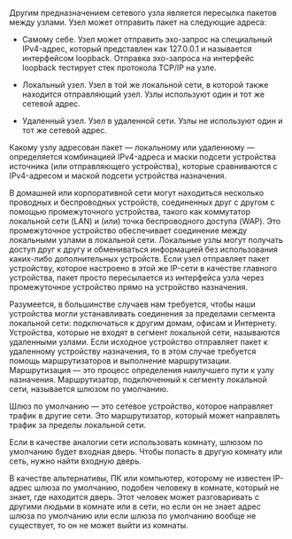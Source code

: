 Другим предназначением сетевого узла является пересылка пакетов между узлами. Узел может отправить пакет на следующие адреса:

- Самому себе. Узел может отправить эхо-запрос на специальный IPv4-адрес, который представлен как 127.0.0.1 и называется интерфейсом loopback. Отправка эхо-запроса на интерфейс loopback тестирует стек протокола TCP/IP на узле.

- Локальный узел. Узел в той же локальной сети, в которой также находится отправляющий узел. Узлы используют один и тот же сетевой адрес.

- Удаленный узел. Узел в удаленной сети. Узлы не используют один и тот же сетевой адрес.

Какому узлу адресован пакет — локальному или удаленному — определяется комбинацией IPv4-адреса и маски подсети устройства источника (или отправляющего устройства), которые сравниваются с IPv4-адресом и маской подсети устройства назначения.

В домашней или корпоративной сети могут находиться несколько проводных и беспроводных устройств, соединенных друг с другом с помощью промежуточного устройства, такого как коммутатор локальной сети (LAN) и (или) точка беспроводного доступа (WAP). Это промежуточное устройство обеспечивает соединение между локальными узлами в локальной сети. Локальные узлы могут получать доступ друг к другу и обмениваться информацией без использования каких-либо дополнительных устройств. Если узел отправляет пакет устройству, которое настроено в этой же IP-сети в качестве главного устройства, пакет просто пересылается из интерфейса узла через промежуточное устройство прямо на устройство назначения.

Разумеется, в большинстве случаев нам требуется, чтобы наши устройства могли устанавливать соединения за пределами сегмента локальной сети: подключаться к другим домам, офисам и Интернету. Устройства, которые не входят в сегмент локальной сети, называются удаленными узлами. Если исходное устройство отправляет пакет к удаленному устройству назначения, то в этом случае требуется помощь маршрутизаторов и выполнение маршрутизации. Маршрутизация — это процесс определения наилучшего пути к узлу назначения. Маршрутизатор, подключенный к сегменту локальной сети, называется шлюзом по умолчанию.

Шлюз по умолчанию — это сетевое устройство, которое направляет трафик в другие сети. Это маршрутизатор, который может направлять трафик за пределы локальной сети.

Если в качестве аналогии сети использовать комнату, шлюзом по умолчанию будет входная дверь. Чтобы попасть в другую комнату или сеть, нужно найти входную дверь.

В качестве альтернативы, ПК или компьютер, которому не известен IP-адрес шлюза по умолчанию, подобен человеку в комнате, который не знает, где находится дверь. Этот человек может разговаривать с другими людьми в комнате или в сети, но если он не знает адрес шлюза по умолчанию или если шлюза по умолчанию вообще не существует, то он не может выйти из комнаты.
